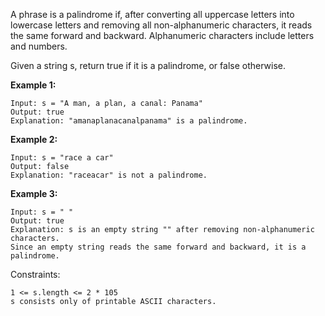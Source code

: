 A phrase is a palindrome if, after converting all uppercase letters into lowercase letters and removing all non-alphanumeric characters, it reads the same forward and backward. Alphanumeric characters include letters and numbers.

Given a string s, return true if it is a palindrome, or false otherwise.



**Example 1:**
```
Input: s = "A man, a plan, a canal: Panama"
Output: true
Explanation: "amanaplanacanalpanama" is a palindrome.
```
**Example 2:**
```
Input: s = "race a car"
Output: false
Explanation: "raceacar" is not a palindrome.
```
**Example 3:**
```
Input: s = " "
Output: true
Explanation: s is an empty string "" after removing non-alphanumeric characters.
Since an empty string reads the same forward and backward, it is a palindrome.
```


Constraints:

    1 <= s.length <= 2 * 105
    s consists only of printable ASCII characters.

